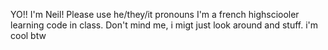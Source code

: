 YO!! I'm Neil!
Please use he/they/it pronouns
I'm a french highsciooler learning code in class.
Don't mind me, i migt just look around and stuff.
i'm cool btw
<!---
Neil-exe/Neil-exe is a ✨ special ✨ repository because its `README.md` (this file) appears on your GitHub profile.
You can click the Preview link to take a look at your changes.
--->
